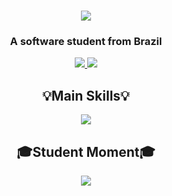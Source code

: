 
<h1 align="center">
    <img src="https://readme-typing-svg.herokuapp.com/?font=Righteous&size=35&center=true&vCenter=true&width=500&height=70&duration=4000&lines=Hi+There!+👋;+I'm+Pedro+Araujo!;" />
</h1>

<h3 align="center">A software student from Brazil</h3>
<div align="center"> 
    <a href="https://mail.google.com/mail/?view=cm&fs=1&to=pedro.silva.araujo@outlook.com">
        <img src="https://img.shields.io/badge/Gmail-333333?style=for-the-badge&logo=gmail&logoColor=red" />
  </a>
   <a href="[www.linkedin.com/in/pedro-silva-bba449315](https://www.linkedin.com/in/pedro-silva-bba449315/)" target="_blank"> 
    <img src="https://img.shields.io/badge/LinkedIn-0077B5?style=for-the-badge&logo=linkedin&logoColor=white" target="_blank" />
  </a>
  </a>
</div>
<div align="center">
    <h2 align="center">💡Main Skills💡</h2>
    <img src="https://skillicons.dev/icons?i=c,java,py,androidstudio,mysql"
    <br>
    <h2>🎓Student Moment🎓</h2>
    <img src="https://skillicons.dev/icons?i=html,css,js,php"
 </div>
 <br>   
<br/>
<br>
<div align=center>
  <br/>
</div>
<br/><br/>
<br/>
<!-- <div align="center">
<a href='https://ko-fi.com/V7V4RAK9C' target='_blank'><img height='64' style='border:0px;height:64px;' src='https://storage.ko-fi.com/cdn/kofi1.png?v=3' border='0' alt='Buy Me a Coffee at ko-fi.com' /></a>
</div>
<br/> -->

